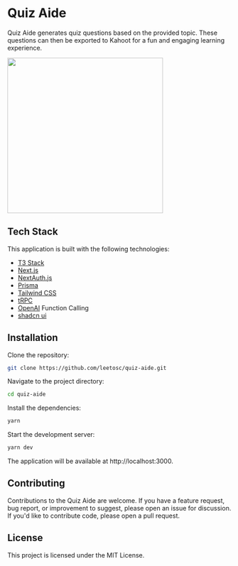 # Quiz Aide

Quiz Aide generates quiz questions based on the provided topic. These questions can then be exported to Kahoot for a fun and engaging learning experience.

<img src="https://quizaide.leeto.dev/robotbook2.png" width="350">

## Tech Stack

This application is built with the following technologies:

- [T3 Stack](https://create.t3.gg/)
- [Next.js](https://nextjs.org)
- [NextAuth.js](https://next-auth.js.org)
- [Prisma](https://prisma.io)
- [Tailwind CSS](https://tailwindcss.com)
- [tRPC](https://trpc.io)
- [OpenAI](https://platform.openai.com/docs/api-reference/chat/create) Function Calling
- [shadcn ui](https://ui.shadcn.com/)

## Installation

Clone the repository:

```bash
git clone https://github.com/leetosc/quiz-aide.git
```

Navigate to the project directory:

```bash
cd quiz-aide
```

Install the dependencies:

```bash
yarn
```

Start the development server:

```bash
yarn dev
```

The application will be available at http://localhost:3000.

## Contributing

Contributions to the Quiz Aide are welcome. If you have a feature request, bug report, or improvement to suggest, please open an issue for discussion. If you'd like to contribute code, please open a pull request.

## License

This project is licensed under the MIT License.
